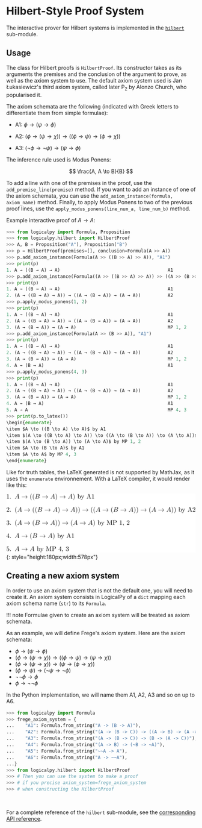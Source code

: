 # Hilbert-Style Proof System

The interactive prover for Hilbert systems is implemented in the [`hilbert`](../api-reference/logicalpy/hilbert.md) sub-module.

## Usage

The class for Hilbert proofs is `HilbertProof`.
Its constructor takes as its arguments the premises and the conclusion of the argument to prove, as well as the axiom system to use.
The default axiom system used is Jan Łukasiewicz's third axiom system,
called later P$_2$ by Alonzo Church, who popularised it.

The axiom schemata are the following (indicated with Greek letters to differentiate them from simple formulae):

 - A1: $\phi \to (\psi \to \phi)$

 - A2: $(\phi \to (\psi \to \chi)) \to ((\phi \to \psi) \to (\phi \to \chi))$

 - A3: $(\neg \phi \to \neg \psi) \to (\psi \to \phi)$

The inference rule used is Modus Ponens:

$$
\frac{A, A \to B}{B}
$$

To add a line with one of the premises in the proof, use the `add_premise_line(premise)` method.
If you want to add an instance of one of the axiom schemata, you can use the `add_axiom_instance(formula, axiom_name)` method.
Finally, to apply Modus Ponens to two of the previous proof lines, use the `apply_modus_ponens(line_num_a, line_num_b)` method.

Example interactive proof of $A \to A$:

```python
>>> from logicalpy import Formula, Proposition
>>> from logicalpy.hilbert import HilbertProof
>>> A, B = Proposition("A"), Proposition("B")
>>> p = HilbertProof(premises=[], conclusion=Formula(A >> A))
>>> p.add_axiom_instance(Formula(A >> ((B >> A) >> A)), "A1")
>>> print(p)
1. A → ((B → A) → A)                                        A1
>>> p.add_axiom_instance(Formula((A >> ((B >> A) >> A)) >> ((A >> (B >> A)) >> (A >> A))), "A2")
>>> print(p)
1. A → ((B → A) → A)                                        A1
2. (A → ((B → A) → A)) → ((A → (B → A)) → (A → A))          A2
>>> p.apply_modus_ponens(1, 2)
>>> print(p)
1. A → ((B → A) → A)                                        A1
2. (A → ((B → A) → A)) → ((A → (B → A)) → (A → A))          A2
3. (A → (B → A)) → (A → A)                                  MP 1, 2
>>> p.add_axiom_instance(Formula(A >> (B >> A)), "A1")
>>> print(p)
1. A → ((B → A) → A)                                        A1
2. (A → ((B → A) → A)) → ((A → (B → A)) → (A → A))          A2
3. (A → (B → A)) → (A → A)                                  MP 1, 2
4. A → (B → A)                                              A1
>>> p.apply_modus_ponens(4, 3)
>>> print(p)
1. A → ((B → A) → A)                                        A1
2. (A → ((B → A) → A)) → ((A → (B → A)) → (A → A))          A2
3. (A → (B → A)) → (A → A)                                  MP 1, 2
4. A → (B → A)                                              A1
5. A → A                                                    MP 4, 3
>>> print(p.to_latex())
\begin{enumerate}
\item $A \to ((B \to A) \to A)$ by A1
\item $(A \to ((B \to A) \to A)) \to ((A \to (B \to A)) \to (A \to A))$ by A2
\item $(A \to (B \to A)) \to (A \to A)$ by MP 1, 2
\item $A \to (B \to A)$ by A1
\item $A \to A$ by MP 4, 3
\end{enumerate}
```

Like for truth tables, the LaTeX generated is not supported by MathJax, as it uses the `enumerate` environnement.
With a LaTeX compiler, it would render like this:

![LaTeX Rendering](./hilbert_style_proof_example.svg){: style="height:180px;width:578px"}

## Creating a new axiom system

In order to use an axiom system that is not the default one, you will need to create it.
An axiom system consists in LogicalPy of a `dict` mapping each axiom schema name (`str`) to its `Formula`.

!!! note
    Formulae given to create an axiom system will be treated as axiom schemata.

As an example, we will define Frege's axiom system.
Here are the axiom schemata:

 - $\phi \to (\psi \to \phi)$
 - $(\phi \to (\psi \to \chi)) \to ((\phi \to \psi) \to (\psi \to \chi))$
 - $(\phi \to (\psi \to \chi)) \to (\psi \to (\phi \to \chi))$
 - $(\phi \to \psi) \to (\neg \psi \to \neg \phi)$
 - $\neg \neg \phi \to \phi$
 - $\phi \to \neg \neg \phi$

In the Python implementation, we will name them A1, A2, A3 and so on up to A6.

```python
>>> from logicalpy import Formula
>>> frege_axiom_system = {
...    "A1": Formula.from_string("A -> (B -> A)"),
...    "A2": Formula.from_string("(A -> (B -> C)) -> ((A -> B) -> (A -> C))"),
...    "A3": Formula.from_string("(A -> (B -> C)) -> (B -> (A -> C))"),
...    "A4": Formula.from_string("(A -> B) -> (~B -> ~A)"),
...    "A5": Formula.from_string("~~A -> A"),
...    "A6": Formula.from_string("A -> ~~A"),
...}
>>> from logicalpy.hilbert import HilbertProof
>>> # Then you can use the system to make a proof
>>> # if you precise axiom_system=frege_axiom_system
>>> # when constructing the HilbertProof
```

<br>

For a complete reference of the `hilbert` sub-module, see the [corresponding API reference](../api-reference/logicalpy/hilbert.md).
